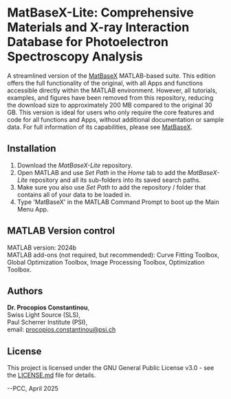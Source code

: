 # MatBaseX-Lite: Comprehensive Materials and X-ray Interaction Database for Photoelectron Spectroscopy Analysis  

A streamlined version of the [MatBaseX](https://github.com/c0deta1ker/MatBaseX) MATLAB-based suite. This edition offers the full functionality of the original, with all Apps and functions accessible directly within the MATLAB environment. However, all tutorials, examples, and figures have been removed from this repository, reducing the download size to approximately 200 MB compared to the original 30 GB. This version is ideal for users who only require the core features and code for all functions and Apps, without additional documentation or sample data. For full information of its capabilities, please see [MatBaseX](https://github.com/c0deta1ker/MatBaseX).

## Installation  
1. Download the *MatBaseX-Lite* repository.
2. Open MATLAB and use *Set Path* in the *Home* tab to add the *MatBaseX-Lite* repository and all its sub-folders into its saved search paths.
3. Make sure you also use *Set Path* to add the repository / folder that contains all of your data to be loaded in.
4. Type 'MatBaseX' in the MATLAB Command Prompt to boot up the Main Menu App.


## MATLAB Version control  
MATLAB version:   2024b   
MATLAB add-ons (not required, but recommended): Curve Fitting Toolbox, Global Optimization Toolbox, Image Processing Toolbox, Optimization Toolbox.


## Authors
**Dr. Procopios Constantinou**,  
Swiss Light Source (SLS),  
Paul Scherrer Institute (PSI),  
email: procopios.constantinou@psi.ch

## License  
This project is licensed under the GNU General Public License v3.0 - see the [LICENSE.md](LICENSE.md) file for details.

--PCC, April 2025